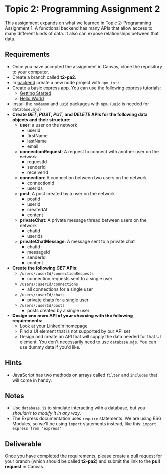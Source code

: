 # Topic 2: Programming Assignment 2

This assignment expands on what we learned in Topic 2: Programming Assignment 1. A functional backend has many APIs that allow access to many different kinds of data. It also can expose relationships between that data.

## Requirements

- Once you have accepted the assignment in Canvas, clone the repository to your computer.
- Create a branch called **t2-pa2**.
- In [backend](../backend) create a new node project with `npm init`
- Create a basic express app. You can use the following express tutorials:
  - [Getting Started](https://expressjs.com/en/starter/installing.html)
  - [Hello World](https://expressjs.com/en/starter/hello-world.html)
- Install the `nodemon` and `uuid` packages with `npm`. (`uuid` is needed for `database.mjs`)
- **Create _GET_, _POST_, _PUT_, and _DELETE_ APIs for the following data objects and their structure:**
  - **user**: a user on the network
    - userId
    - firstName
    - lastName
    - email
  - **connectionRequest**: A request to connect with another user on the network
    - requestId
    - senderId
    - receiverId
  - **connection**: A connection between two users on the network
    - connectionId
    - userIds
  - **post**: A post created by a user on the network
    - postId
    - userId
    - createdAt
    - content
  - **privateChat**: A private message thread between users on the network
    - chatId
    - userIds
  - **privateChatMessage**: A message sent to a private chat
    - chatId
    - messageId
    - senderId
    - content
- **Create the following _GET_ APIs:**
  - `/users/:userId/connectionRequests`
    - connection requests sent to a single user
  - `/users/:userId/connections`
    - all connections for a single user
  - `/users/:userId/chats`
    - private chats for a single user
  - `/users/:userId/posts`
    - posts created by a single user
- **Design one more API of your choosing with the following requirements:**
  - Look at your LinkedIn homepage
  - Find a UI element that is not supported by our API set
  - Design and create an API that will supply the data needed for that UI element. You don't necessarily need to use `database.mjs`. You can use dummy data if you'd like.

## Hints

- JavaScript has two methods on arrays called `filter` and `includes` that will come in handy.

## Notes

- Use `database.js` to simulate interacting with a database, but you _shouldn't to modify it in any way_.
- The Express documentation uses `require` statements. We are using ES6 Modules, so we'll be using `import` statements instead, like this: `import express from 'express'`

## Deliverable

Once you have completed the requirements, please create a pull request for your branch (which should be called **t2-pa2**) and submit the link to the **pull request** in Canvas.
